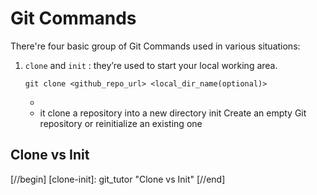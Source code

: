 # Git Commands

There're four basic group of Git Commands used in various situations:

1. `clone` and `init` :  they’re used to start your local working area.
   ```
   git clone <github_repo_url> <local_dir_name(optional)>
   ```
   
   
   
   
   - 
   - it clone a repository into a new directory
   init       Create an empty Git repository or reinitialize an existing one

## Clone vs Init


[//begin]
[clone-init]: git_tutor "Clone vs Init"
[//end]